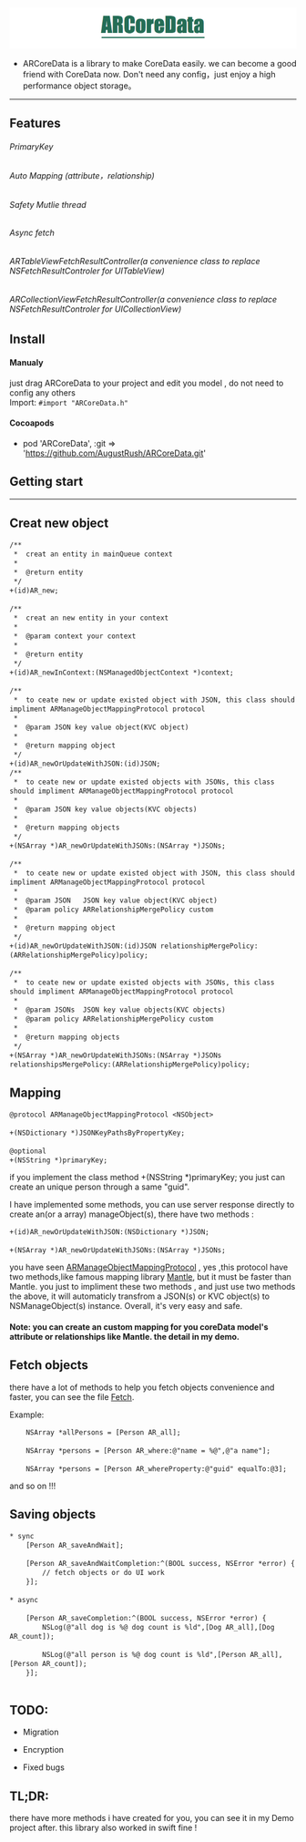 ![](https://github.com/AugustRush/ARCoreData/blob/master/6DB73380-0D9A-43A1-AD21-8374D748429A.png)

* ARCoreData is a library to make CoreData easily. we can become a good friend with CoreData now. Don't need any config，just enjoy a high performance object storage。

*****************************************

## Features

###### PrimaryKey

###### Auto Mapping (attribute，relationship)

###### Safety Mutlie thread

###### Async fetch

###### ARTableViewFetchResultController(a convenience class to replace NSFetchResultControler for UITableView)

###### ARCollectionViewFetchResultController(a convenience class to replace NSFetchResultControler for UICollectionView)

## Install

#### Manualy
just drag ARCoreData to your project and edit you model , do not need to config any others 
<br>Import: `#import "ARCoreData.h"`

#### Cocoapods
* pod 'ARCoreData', :git => 'https://github.com/AugustRush/ARCoreData.git'

## Getting start
***********************

## Creat new object

```
/**
 *  creat an entity in mainQueue context
 *
 *  @return entity
 */
+(id)AR_new;

/**
 *  creat an new entity in your context
 *
 *  @param context your context
 *
 *  @return entity
 */
+(id)AR_newInContext:(NSManagedObjectContext *)context;

/**
 *  to ceate new or update existed object with JSON, this class should impliment ARManageObjectMappingProtocol protocol
 *
 *  @param JSON key value object(KVC object)
 *
 *  @return mapping object
 */
+(id)AR_newOrUpdateWithJSON:(id)JSON;
/**
 *  to ceate new or update existed objects with JSONs, this class should impliment ARManageObjectMappingProtocol protocol
 *
 *  @param JSON key value objects(KVC objects)
 *
 *  @return mapping objects
 */
+(NSArray *)AR_newOrUpdateWithJSONs:(NSArray *)JSONs;

/**
 *  to ceate new or update existed object with JSON, this class should impliment ARManageObjectMappingProtocol protocol
 *
 *  @param JSON   JSON key value object(KVC object)
 *  @param policy ARRelationshipMergePolicy custom
 *
 *  @return mapping object
 */
+(id)AR_newOrUpdateWithJSON:(id)JSON relationshipMergePolicy:(ARRelationshipMergePolicy)policy;

/**
 *  to ceate new or update existed objects with JSONs, this class should impliment ARManageObjectMappingProtocol protocol
 *
 *  @param JSONs  JSON key value objects(KVC objects)
 *  @param policy ARRelationshipMergePolicy custom
 *
 *  @return mapping objects
 */
+(NSArray *)AR_newOrUpdateWithJSONs:(NSArray *)JSONs relationshipsMergePolicy:(ARRelationshipMergePolicy)policy;

```
## Mapping

```
@protocol ARManageObjectMappingProtocol <NSObject>

+(NSDictionary *)JSONKeyPathsByPropertyKey;

@optional
+(NSString *)primaryKey;

```

if you implement the class method +(NSString *)primaryKey; you just can create an unique person through a same "guid".

I have implemented some methods, you can use server response directly to create an(or a array) manageObject(s),
there have two methods :

```
+(id)AR_newOrUpdateWithJSON:(NSDictionary *)JSON;

+(NSArray *)AR_newOrUpdateWithJSONs:(NSArray *)JSONs;

```
you have seen [ARManageObjectMappingProtocol](https://github.com/AugustRush/ARCoreData/blob/master/ARCoreData/Core/ARManageObjectMappingProtocol.h) , yes ,this protocol have two methods,like famous mapping library <a href="https://github.com/Mantle/Mantle">Mantle</a>, but it must be faster than Mantle. you just to impliment these two methods , and just use two methods the above, it will automaticly transfrom a JSON(s) or KVC object(s) to NSManageObject(s) instance. Overall, it's very easy and safe.

#### Note: you can create an custom mapping for you coreData model's attribute or relationships like Mantle. the detail in my demo.

## Fetch objects

there have a lot of methods to help you fetch objects convenience and faster, you can see the file [Fetch](https://github.com/AugustRush/ARCoreData/blob/master/ARCoreData/Core/NSManagedObject%2BARConvenience.h).

Example:
```
    NSArray *allPersons = [Person AR_all];
    
    NSArray *persons = [Person AR_where:@"name = %@",@"a name"];
    
    NSArray *persons = [Person AR_whereProperty:@"guid" equalTo:@3];
```
and so on !!!

## Saving objects

```
* sync
    [Person AR_saveAndWait];

    [Person AR_saveAndWaitCompletion:^(BOOL success, NSError *error) {
        // fetch objects or do UI work
    }];

* async

	[Person AR_saveCompletion:^(BOOL success, NSError *error) {
        NSLog(@"all dog is %@ dog count is %ld",[Dog AR_all],[Dog AR_count]);
        
        NSLog(@"all person is %@ dog count is %ld",[Person AR_all],[Person AR_count]);
    }];


```
## TODO:

* Migration

* Encryption

* Fixed bugs

## TL;DR:
there have more methods i have created for you, you can see it in my Demo project after. this library also worked in
swift fine !




